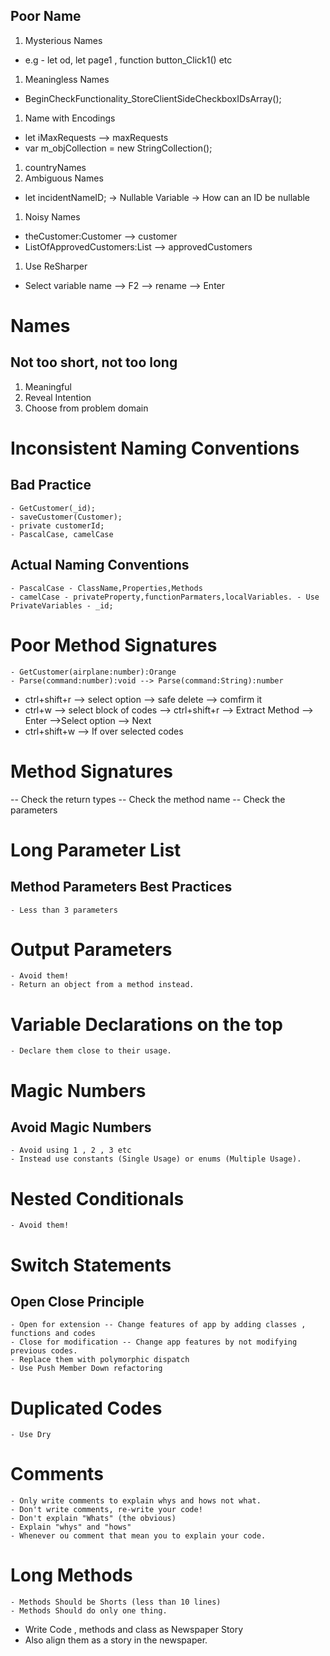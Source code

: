 ## Poor Name
1. Mysterious Names
 - e.g - let od, let page1 , function button_Click1() etc
1. Meaningless Names
 - BeginCheckFunctionality_StoreClientSideCheckboxIDsArray();
1. Name with Encodings
 - let iMaxRequests --> maxRequests
 - var m_objCollection = new StringCollection();
1. countryNames
1. Ambiguous Names
 - let incidentNameID; -> Nullable Variable -> How can an ID be nullable
1. Noisy Names
 - theCustomer:Customer --> customer
 - ListOfApprovedCustomers:List<Customer> --> approvedCustomers
1. Use ReSharper
 - Select variable name --> F2 --> rename --> Enter

# Names
## Not too short, not too long
1. Meaningful
1. Reveal Intention
1. Choose from problem domain


# Inconsistent Naming Conventions
## Bad Practice
    - GetCustomer(_id);
    - saveCustomer(Customer);
    - private customerId;
    - PascalCase, camelCase
## Actual Naming Conventions
    - PascalCase - ClassName,Properties,Methods
    - camelCase - privateProperty,functionParmaters,localVariables. - Use PrivateVariables - _id;

# Poor Method Signatures
    - GetCustomer(airplane:number):Orange
    - Parse(command:number):void --> Parse(command:String):number

- ctrl+shift+r --> select option --> safe delete --> comfirm it
- ctrl+w --> select block of codes --> ctrl+shift+r --> Extract Method --> Enter -->Select option
--> Next
- ctrl+shift+w --> If over selected codes


# Method Signatures
-- Check the return types
-- Check the method name
-- Check the parameters

# Long Parameter List
## Method Parameters Best Practices
    - Less than 3 parameters
# Output Parameters
    - Avoid them!
    - Return an object from a method instead.
# Variable Declarations on the top
    - Declare them close to their usage.
# Magic Numbers
## Avoid Magic Numbers
    - Avoid using 1 , 2 , 3 etc
    - Instead use constants (Single Usage) or enums (Multiple Usage).
# Nested Conditionals
    - Avoid them!
# Switch Statements
## Open Close Principle
    - Open for extension -- Change features of app by adding classes , functions and codes
    - Close for modification -- Change app features by not modifying previous codes.
    - Replace them with polymorphic dispatch
    - Use Push Member Down refactoring
# Duplicated Codes
    - Use Dry
# Comments
    - Only write comments to explain whys and hows not what.
    - Don't write comments, re-write your code!
    - Don't explain "Whats" (the obvious)
    - Explain "whys" and "hows"
    - Whenever ou comment that mean you to explain your code.
# Long Methods
    - Methods Should be Shorts (less than 10 lines)
    - Methods Should do only one thing.

- Write Code , methods and class as Newspaper Story
- Also align them as a story in the newspaper.
